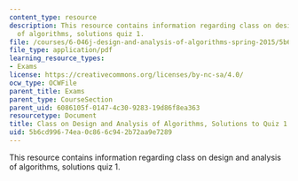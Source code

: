 ```yaml
---
content_type: resource
description: This resource contains information regarding class on design and analysis
  of algorithms, solutions quiz 1.
file: /courses/6-046j-design-and-analysis-of-algorithms-spring-2015/5b6cd99674ea0c866c942b72aa9e7289_MIT6_046JS15_quiz1sols.pdf
file_type: application/pdf
learning_resource_types:
- Exams
license: https://creativecommons.org/licenses/by-nc-sa/4.0/
ocw_type: OCWFile
parent_title: Exams
parent_type: CourseSection
parent_uid: 6086105f-0147-4c30-9283-19d86f8ea363
resourcetype: Document
title: Class on Design and Analysis of Algorithms, Solutions to Quiz 1
uid: 5b6cd996-74ea-0c86-6c94-2b72aa9e7289
---
```

This resource contains information regarding class on design and analysis of algorithms, solutions quiz 1.